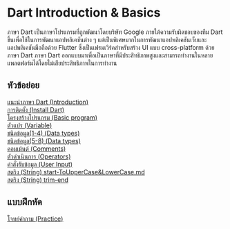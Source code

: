 # Dart Introduction & Basics
ภาษา Dart เป็นภาษาโปรแกรมที่ถูกพัฒนาโดยบริษัท Google ภายใต้ความรับผิดชอบของทีม Dart ขึ้นเพื่อใช้ในการพัฒนาแอปพลิเคชันต่าง ๆ แต่เป็นพิเศษมากในการพัฒนาแอปพลิเคชันเว็บและแอปพลิเคชันมือถือด้วย Flutter ซึ่งเป็นเฟรมเวิร์คสำหรับสร้าง UI แบบ cross-platform ด้วยภาษา Dart ภาษา Dart ออกแบบมาเพื่อเป็นภาษาที่มีประสิทธิภาพสูงและสามารถทำงานในหลายแพลตฟอร์มได้โดยไม่เสียประสิทธิภาพในการทำงาน

## หัวข้อย่อย
  [แนะนำภาษา Dart (Introduction)](https://github.com/soonklang/dart-tutorial/blob/main/1.%20Introduction%20and%20Basics/Introduction%20to%20Dart.md)<br>
  [การติดตั้ง (Install Dart)](https://github.com/soonklang/dart-tutorial/blob/main/1.%20Introduction%20and%20Basics/How%20to%20install%20Dart.md)<br>
  [โครงสร้างโปรแกรม (Basic program)](https://github.com/soonklang/dart-tutorial/blob/main/1.%20Introduction%20and%20Basics/Basic%20Dart%20Program.md)<br>
  [ตัวแปร (Variable)](https://github.com/soonklang/dart-tutorial/blob/7bee01365f463f0b61f6a5667f7b48ed45f00baa/1.%20Introduction%20and%20Basics/Variables%20in%20Dart.md)<br>
  [ชนิดข้อมูล(1-4) (Data types)](https://github.com/soonklang/dart-tutorial/blob/main/1.%20Introduction%20and%20Basics/Datatypes%20in%20Dart(1-4).md)<br>
 [ชนิดข้อมูล(5-8) (Data types)](https://github.com/soonklang/dart-tutorial/blob/main/1.%20Introduction%20and%20Basics/Datatypes%20in%20Dart%20(5-8).md)<br>
  [คอมเม้นต์ (Comments)](https://github.com/soonklang/dart-tutorial/blob/main/1.%20Introduction%20and%20Basics/Comments%20in%20Dart.md)<br>
  [ตัวดำเนินการ (Operators)](https://github.com/soonklang/dart-tutorial/blob/main/1.%20Introduction%20and%20Basics/Operators%20in%20Dart.md)<br>
  [คำสั่งรับข้อมูล (User Input)](https://github.com/soonklang/dart-tutorial/blob/main/1.%20Introduction%20and%20Basics/User%20Input%20in%20Dart.md)<br>
  [สตริง (String) start-ToUpperCase&LowerCase.md](https://github.com/soonklang/dart-tutorial/blob/main/1.%20Introduction%20and%20Basics/String%20in%20Dart%20(start-ToUpperCase%26LowerCase).md)<br>
  [สตริง (String) trim-end](https://github.com/soonklang/dart-tutorial/blob/main/1.%20Introduction%20and%20Basics/String%20in%20Dart%20(trim-end).md) <br>
  
## แบบฝึกหัด
  [โจทย์คำถาม (Practice)](Practice1.md)
